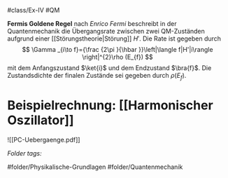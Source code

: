 #class/Ex-IV #QM 

**Fermis Goldene Regel** nach *Enrico Fermi* beschreibt in der Quantenmechanik die Übergangsrate zwischen zwei QM-Zuständen aufgrund einer [[Störungstheorie|Störung]] $H'$. Die Rate ist gegeben durch
$$
 \Gamma _{i\to f}={\frac {2\pi }{\hbar }}\left|\langle f|H'|i\rangle \right|^{2}\rho (E_{f})
$$
mit dem Anfangszustand $\ket{i}$ und dem Endzustand $\bra{f}$. Die Zustandsdichte der finalen Zustände sei gegeben durch $\rho(E_{f})$.

# Beispielrechnung: [[Harmonischer Oszillator]]
![[PC-Uebergaenge.pdf]]


 *Folder tags:*

#folder/Physikalische-Grundlagen #folder/Quantenmechanik